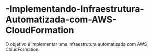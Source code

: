# -Implementando-Infraestrutura-Automatizada-com-AWS-CloudFormation
O objetivo é implementar uma infraestrutura automatizada com AWS CloudFormation
